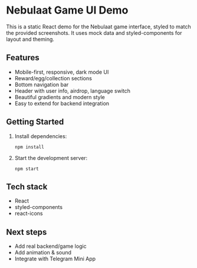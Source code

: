 # Nebulaat Game UI Demo

This is a static React demo for the Nebulaat game interface, styled to match the provided screenshots. It uses mock data and styled-components for layout and theming.

## Features
- Mobile-first, responsive, dark mode UI
- Reward/egg/collection sections
- Bottom navigation bar
- Header with user info, airdrop, language switch
- Beautiful gradients and modern style
- Easy to extend for backend integration

## Getting Started
1. Install dependencies:
   ```
   npm install
   ```
2. Start the development server:
   ```
   npm start
   ```

## Tech stack
- React
- styled-components
- react-icons

## Next steps
- Add real backend/game logic
- Add animation & sound
- Integrate with Telegram Mini App
